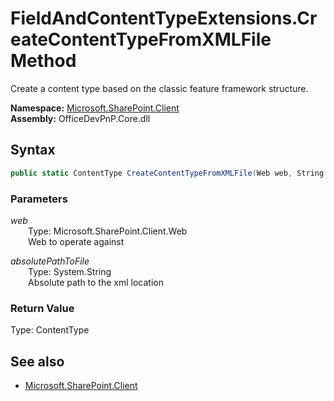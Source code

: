 # FieldAndContentTypeExtensions.CreateContentTypeFromXMLFile Method  
Create a content type based on the classic feature framework structure.  

**Namespace:** [Microsoft.SharePoint.Client](Microsoft.SharePoint.Client.md)  
**Assembly:** OfficeDevPnP.Core.dll  
## Syntax
```C#
public static ContentType CreateContentTypeFromXMLFile(Web web, String absolutePathToFile)
```
### Parameters
*web*  
&emsp;&emsp;Type: Microsoft.SharePoint.Client.Web  
&emsp;&emsp;Web to operate against  

*absolutePathToFile*  
&emsp;&emsp;Type: System.String  
&emsp;&emsp;Absolute path to the xml location  

### Return Value
Type: ContentType  

## See also
- [Microsoft.SharePoint.Client](Microsoft.SharePoint.Client.md)

